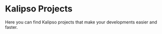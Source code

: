 # Kalipso Projects

Here you can find Kalipso projects that make your developments easier and faster.